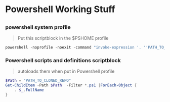 # Powershell Working Stuff

##

### powershell system profile

> Put this scriptblock in the $PSHOME profile

```powershell
powershell -noprofile -noexit -command "invoke-expression '. ''PATH_TO_CLONED_REPO\ps_profile\profile.ps1''' "
```


### Powershell scripts and definitions scriptblock

> autoloads them when put in Powershell profile

```powershell
$Path = "PATH_TO_CLONED_REPO"
Get-ChildItem -Path $Path  -Filter *.ps1 |ForEach-Object {
    . $_.FullName
}
```

